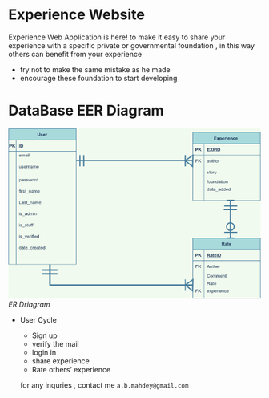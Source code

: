 # Experience Website 

Experience Web Application is here! to make it easy to share your experience with a specific private or governmental foundation , in this way others can benefit from your experience
* try not to make the same mistake as he made 
* encourage these foundation to start developing 

# DataBase EER Diagram
![DBflowchart](statics/DBflowchart.png)
*ER Driagram*



* User Cycle 
    * Sign up
    * verify the mail 
    * login in 
    * share experience
    * Rate others’ experience
  
  for any inquries , contact me  ` a.b.mahdey@gmail.com `